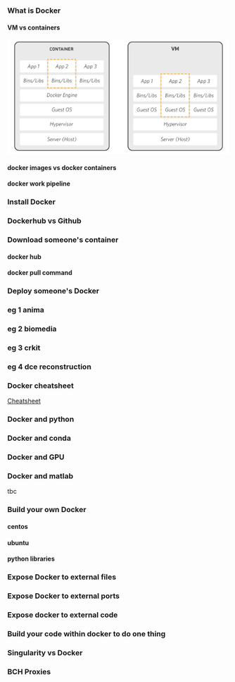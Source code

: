 ### What is Docker 

#### VM vs containers 
![Filezilla-screenshot](https://github.com/sergeicu/docker_intro/blob/main/assets/docker2.png)
#### docker images vs docker containers 
#### docker work pipeline 


### Install Docker 

### Dockerhub vs Github 

### Download someone's container 
#### docker hub 
#### docker pull command 


### Deploy someone's Docker 
### eg 1 anima 
### eg 2 biomedia 
### eg 3 crkit 
### eg 4 dce reconstruction 

### Docker cheatsheet 
[Cheatsheet](https://www.docker.com/sites/default/files/d8/2019-09/docker-cheat-sheet.pdf)

### Docker and python 

### Docker and conda 

### Docker and GPU 

### Docker and matlab 
tbc 

### Build your own Docker 
#### centos 
#### ubuntu 
#### python libraries 


### Expose Docker to external files 

### Expose Docker to external ports 

### Expose docker to external code 

### Build your code within docker to do one thing 



### Singularity vs Docker 

### BCH Proxies 

